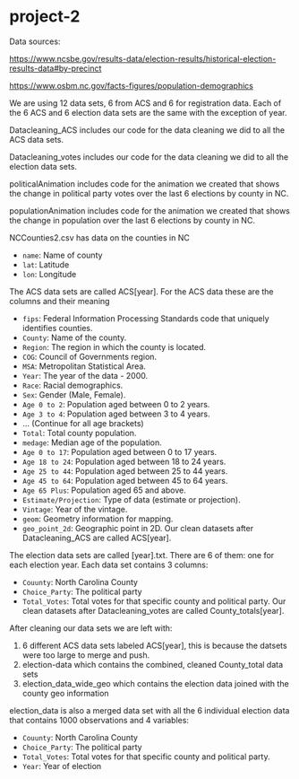 # project-2
Data sources:

https://www.ncsbe.gov/results-data/election-results/historical-election-results-data#by-precinct

https://www.osbm.nc.gov/facts-figures/population-demographics

We are using 12 data sets, 6 from ACS and 6 for registration data. Each of the 6 ACS and 6 election data sets are the same with the exception of year.

Datacleaning_ACS includes our code for the data cleaning we did to all the ACS data sets.

Datacleaning_votes includes our code for the data cleaning we did to all the election data sets.

politicalAnimation includes code for the animation we created that shows the change in political party votes over the last 6 elections by county in NC.

populationAnimation includes code for the animation we created that shows the change in population over the last 6 elections by county in NC.

NCCounties2.csv has data on the counties in NC
- `name`: Name of county
- `lat`: Latitude 
- `lon`: Longitude

The ACS data sets are called ACS[year]. For the ACS data these are the columns and their meaning
- `fips`: Federal Information Processing Standards code that uniquely identifies counties.
- `County`: Name of the county.
- `Region`: The region in which the county is located.
- `COG`: Council of Governments region.
- `MSA`: Metropolitan Statistical Area.
- `Year`: The year of the data - 2000.
- `Race`: Racial demographics.
- `Sex`: Gender (Male, Female).
- `Age 0 to 2`: Population aged between 0 to 2 years.
- `Age 3 to 4`: Population aged between 3 to 4 years.
- ... (Continue for all age brackets)
- `Total`: Total county population.
- `medage`: Median age of the population.
- `Age 0 to 17`: Population aged between 0 to 17 years.
- `Age 18 to 24`: Population aged between 18 to 24 years.
- `Age 25 to 44`: Population aged between 25 to 44 years.
- `Age 45 to 64`: Population aged between 45 to 64 years.
- `Age 65 Plus`: Population aged 65 and above.
- `Estimate/Projection`: Type of data (estimate or projection).
- `Vintage`: Year of the vintage.
- `geom`: Geometry information for mapping.
- `geo_point_2d`: Geographic point in 2D.
Our clean datasets after Datacleaning_ACS are called ACS[year].

The election data sets are called [year].txt. There are 6 of them: one for each election year. Each data set contains 3 columns:
- `Couunty`: North Carolina County
- `Choice_Party`: The political party
- `Total_Votes`: Total votes for that specific county and political party.
Our clean datasets after Datacleaning_votes are called County_totals[year].


After cleaning our data sets we are left with:
1. 6 different ACS data sets labeled ACS[year], this is because the datsets were too large to merge and push.
2. election-data which contains the combined, cleaned County_total data sets
2. election_data_wide_geo which contains the election data joined with the county geo information

election_data is also a merged data set with all the 6 individual election data
that contains 1000 observations and 4 variables:
- `Couunty`: North Carolina County
- `Choice_Party`: The political party
- `Total_Votes`: Total votes for that specific county and political party.
- `Year`: Year of election 